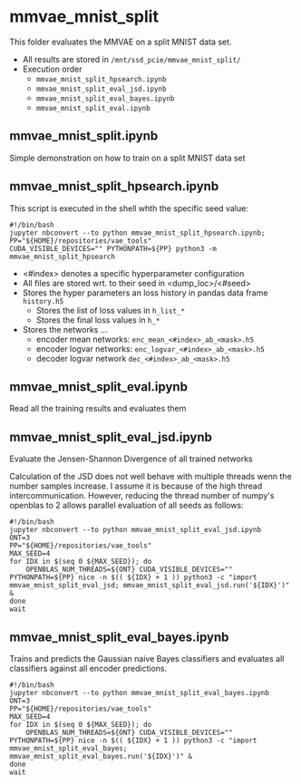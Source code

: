 # mmvae_mnist_split

This folder evaluates the MMVAE on a split MNIST data set.

- All results are stored in `/mnt/ssd_pcie/mmvae_mnist_split/`
- Execution order
    - `mmvae_mnist_split_hpsearch.ipynb`
    - `mmvae_mnist_split_eval_jsd.ipynb`
    - `mmvae_mnist_split_eval_bayes.ipynb`
    - `mmvae_mnist_split_eval.ipynb`

## mmvae_mnist_split.ipynb

Simple demonstration on how to train on a split MNIST data set

## mmvae_mnist_split_hpsearch.ipynb

This script is executed in the shell whth the specific seed value:

```
#!/bin/bash
jupyter nbconvert --to python mmvae_mnist_split_hpsearch.ipynb;
PP="${HOME}/repositories/vae_tools"
CUDA_VISIBLE_DEVICES="" PYTHONPATH=${PP} python3 -m mmvae_mnist_split_hpsearch
```

- <#index> denotes a specific hyperparameter configuration
- All files are stored wrt. to their seed in <dump_loc>/<#seed>
- Stores the hyper parameters an loss history in pandas data frame `history.h5`
    - Stores the list of loss values in `h_list_*`
    - Stores the final loss values in `h_*`
- Stores the networks ...
    - encoder mean networks: `enc_mean_<#index>_ab_<mask>.h5`
    - encoder logvar networks: `enc_logvar_<#index>_ab_<mask>.h5`
    - decoder logvar network `dec_<#index>_ab_<mask>.h5`

## mmvae_mnist_split_eval.ipynb

Read all the training results and evaluates them

## mmvae_mnist_split_eval_jsd.ipynb

Evaluate the Jensen-Shannon Divergence of all trained networks

Calculation of the JSD does not well behave with multiple threads wenn the number samples increase. I assume it is because of the high thread intercommunication.
However, reducing the thread number of numpy's openblas to 2 allows parallel evaluation of all seeds as follows:
```
#!/bin/bash
jupyter nbconvert --to python mmvae_mnist_split_eval_jsd.ipynb
ONT=3
PP="${HOME}/repositories/vae_tools"
MAX_SEED=4
for IDX in $(seq 0 ${MAX_SEED}); do
    OPENBLAS_NUM_THREADS=${ONT} CUDA_VISIBLE_DEVICES="" PYTHONPATH=${PP} nice -n $(( ${IDX} + 1 )) python3 -c "import mmvae_mnist_split_eval_jsd; mmvae_mnist_split_eval_jsd.run('${IDX}')" &
done
wait
```


## mmvae_mnist_split_eval_bayes.ipynb

Trains and predicts the Gaussian naive Bayes classifiers and evaluates all classifiers against all encoder predictions.

```
#!/bin/bash
jupyter nbconvert --to python mmvae_mnist_split_eval_bayes.ipynb
ONT=3
PP="${HOME}/repositories/vae_tools"
MAX_SEED=4
for IDX in $(seq 0 ${MAX_SEED}); do
    OPENBLAS_NUM_THREADS=${ONT} CUDA_VISIBLE_DEVICES="" PYTHONPATH=${PP} nice -n $(( ${IDX} + 1 )) python3 -c "import mmvae_mnist_split_eval_bayes; mmvae_mnist_split_eval_bayes.run('${IDX}')" &
done
wait
```
